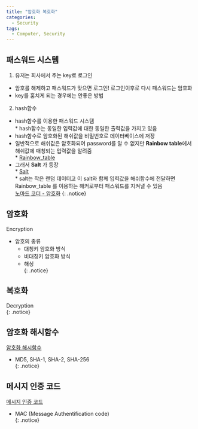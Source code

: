 ```yaml
---
title: "암호화 복호화"
categories:
  - Security
tags:
  - Computer, Security
---
```



## 패스워드 시스템
1. 유저는 회사에서 주는 key로 로그인  
* 암호를 해제하고 패스워드가 맞으면 로그인! 로그인이후로 다시 패스워드는 암호화  
* key를 훔치게 되는 경우에는 안좋은 방법  
2. hash함수  
* hash함수를 이용한 패스워드 시스템  
		* hash함수는 동일한 입력값에 대한 동일한 출력값을 가지고 있음  
* hash함수로 암호화된 해쉬값을 비밀번호로 데이터베이스에 저장  
* 일반적으로 해쉬값은 암호화되어 password를 알 수 없지만 **Rainbow table**에서 해쉬값에 매칭되는 입력값을 알려줌  
		* [Rainbow_table](https://en.wikipedia.org/wiki/Rainbow_table)  
* 그래서 **Salt** 가 등장  
		* [Salt](https://en.wikipedia.org/wiki/Salt_(cryptography))  
		* salt는 작은 랜덤 데이터고 이 salt와 함께 입력값을 해쉬함수에 전달하면 Rainbow_table 를 이용하는 해커로부터 패스워드를 지켜낼 수 있음  
[노마드 코더 - 암호화](https://www.youtube.com/watch?v=67UwxR3ts2E)
{: .notice}

## 암호화  
Encryption 
* 암호의 종류  
	* 대칭키 암호화 방식  
	* 비대칭키 암호화 방식  
	* 해싱  
{: .notice}

## 복호화  
Decryption  
{: .notice}

## 암호화 해시함수  
[암호화 해시함수](https://ko.wikipedia.org/wiki/%EC%95%94%ED%98%B8%ED%99%94_%ED%95%B4%EC%8B%9C_%ED%95%A8%EC%88%98)  
* MD5, SHA-1, SHA-2, SHA-256  
{: .notice}

## 메시지 인증 코드 
[메시지 인증 코드](https://ko.wikipedia.org/wiki/%EB%A9%94%EC%8B%9C%EC%A7%80_%EC%9D%B8%EC%A6%9D_%EC%BD%94%EB%93%9C)  
* MAC (Message Authentification code)   
{: .notice}